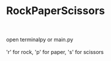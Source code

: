 # RockPaperScissors <br><br>
open terminalpy or main.py <br><br>
'r' for rock, 'p' for paper, 's' for scissors

